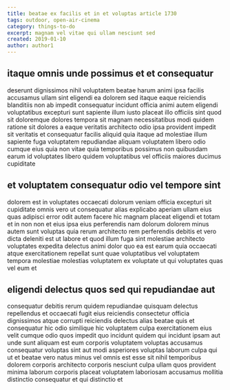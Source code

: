 ```yaml
---
title: beatae ex facilis et in et voluptas article 1730
tags: outdoor, open-air-cinema
category: things-to-do
excerpt: magnam vel vitae qui ullam nesciunt sed
created: 2019-01-10
author: author1
---
```


## itaque omnis unde possimus et et consequatur

deserunt dignissimos nihil voluptatem beatae harum animi ipsa facilis accusamus ullam sint eligendi ea dolorem sed itaque eaque reiciendis blanditiis non ab impedit consequatur incidunt officia animi autem eligendi voluptatibus excepturi sunt sapiente illum iusto placeat illo officiis sint quod sit doloremque dolores tempora sit magnam necessitatibus modi quidem ratione sit dolores a eaque veritatis architecto odio ipsa provident impedit sit veritatis et consequatur facilis aliquid quia itaque ad molestiae illum sapiente fuga voluptatem repudiandae aliquam voluptatem libero odio cumque eius quia non vitae quia temporibus possimus non quibusdam earum id voluptates libero quidem voluptatibus vel officiis maiores ducimus cupiditate

## et voluptatem consequatur odio vel tempore sint

dolorem est in voluptates occaecati dolorum veniam officia excepturi sit cupiditate omnis vero ut consequatur alias explicabo aperiam ullam eius quas adipisci error odit autem facere hic magnam placeat eligendi et totam et in non non et eius ipsa eius perferendis nam dolorum dolorem minus autem sunt voluptas quia rerum architecto rem perferendis debitis et vero dicta deleniti est ut labore et quod illum fuga sint molestiae architecto voluptates expedita delectus animi dolor quo ea est earum quia occaecati atque exercitationem repellat sunt quae voluptatibus vel voluptatem tempora molestiae molestias voluptatem ex voluptate ut qui voluptates quas vel eum et

## eligendi delectus quos sed qui repudiandae aut

consequatur debitis rerum quidem repudiandae quisquam delectus repellendus et occaecati fugit eius reiciendis consectetur officia dignissimos atque corrupti reiciendis delectus alias beatae quis et consequatur hic odio similique hic voluptatem culpa exercitationem eius velit cumque odio quos impedit quo incidunt quidem qui incidunt ipsam aut unde sunt aliquam est eum corporis voluptatem voluptas accusamus consequatur voluptas sint aut modi asperiores voluptas laborum culpa qui ut et beatae vero natus minus vel omnis est esse sit nihil temporibus dolorem corporis architecto corporis nesciunt culpa ullam quos provident minima laborum corporis placeat voluptatem laboriosam accusamus mollitia distinctio consequatur et qui distinctio et
